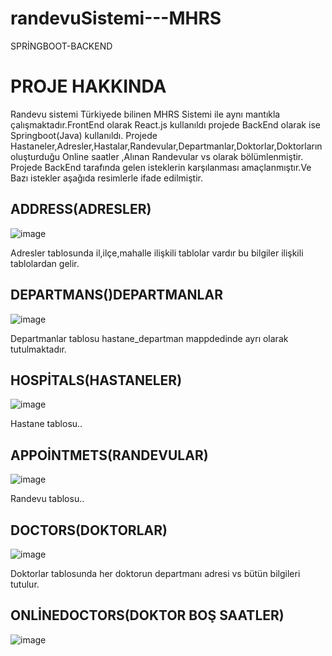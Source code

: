 # randevuSistemi---MHRS
SPRİNGBOOT-BACKEND

# PROJE HAKKINDA
Randevu sistemi Türkiyede bilinen MHRS Sistemi ile aynı mantıkla çalışmaktadır.FrontEnd olarak React.js kullanıldı projede BackEnd olarak ise Springboot(Java) kullanıldı.
Projede Hastaneler,Adresler,Hastalar,Randevular,Departmanlar,Doktorlar,Doktorların oluşturduğu Online saatler ,Alınan Randevular vs olarak bölümlenmiştir.
Projede BackEnd tarafında gelen isteklerin karşılanması amaçlanmıştır.Ve Bazı istekler aşağıda resimlerle ifade edilmiştir.

## ADDRESS(ADRESLER)
![image](https://user-images.githubusercontent.com/65370170/132059059-469af235-46eb-40af-abc7-e4b24cee6b4d.png)

Adresler tablosunda il,ilçe,mahalle ilişkili tablolar vardır bu bilgiler ilişkili tablolardan gelir.

## DEPARTMANS()DEPARTMANLAR
![image](https://user-images.githubusercontent.com/65370170/132059674-88d4ea36-1ee7-41df-8ff2-7941fb4d792e.png)

Departmanlar tablosu hastane_departman mappdedinde ayrı olarak tutulmaktadır.

## HOSPİTALS(HASTANELER)
![image](https://user-images.githubusercontent.com/65370170/132059911-55bbb215-c378-4b86-833b-4a6876599489.png)

Hastane tablosu..

## APPOİNTMETS(RANDEVULAR) 
![image](https://user-images.githubusercontent.com/65370170/132060084-78b30431-7c97-45fb-b8f3-210e1026e633.png)

Randevu tablosu..

## DOCTORS(DOKTORLAR)
![image](https://user-images.githubusercontent.com/65370170/132060236-54925cca-56dc-440d-85b3-51ee801d54ce.png)

Doktorlar tablosunda her doktorun departmanı adresi vs bütün bilgileri tutulur.

## ONLİNEDOCTORS(DOKTOR BOŞ SAATLER)
![image](https://user-images.githubusercontent.com/65370170/132060465-1da6366a-25f6-423a-8f97-05b1d27addcb.png)
